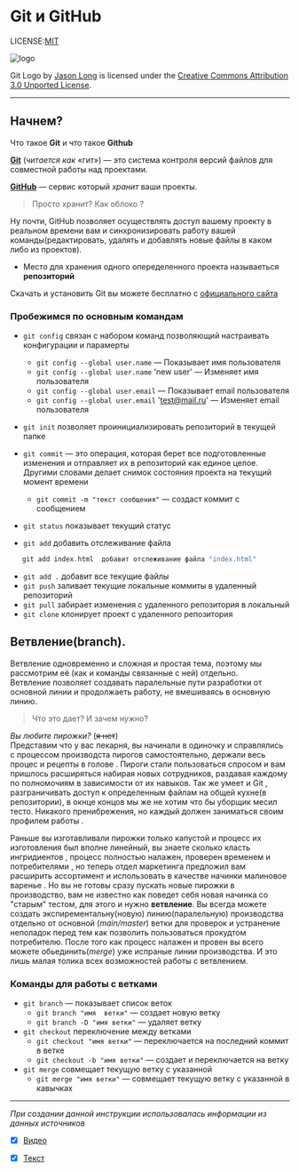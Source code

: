 # Git и GitHub  
LICENSE:[MIT](license.md)


![logo](https://git-scm.com/images/logos/downloads/Git-Icon-1788C.png)

Git Logo by [Jason Long](https://twitter.com/jasonlong) is licensed under the [Creative Commons Attribution 3.0 Unported License](https://creativecommons.org/licenses/by/3.0/).
____
## **Начнем?**
Что такое **Git** и что такое **Github**

[**Git**](https://ru.wikipedia.org/wiki/Git) (*читается как* «гит») — это система контроля версий файлов для совместной работы над проектами.  
 
[**GitHub**](https://ru.wikipedia.org/wiki/GitHub) — сервис который *хранит*  ваши проекты.  

>Просто хранит? Как облоко ? 

Ну почти, GitHub позволяет осуществлять доступ вашему проекту в реальном времени вам и синхронизировать работу вашей команды(редактировать, удалять и добавлять новые файлы в каком либо из проектов).  
+ Место для хранения одного опеределенного проекта называеться **репозиторий**  

Скачать и установить Git вы можете бесплатно с [официального сайта](https://git-scm.com/downloads)    

### **Пробежимся по основным командам**   
 + `git config` связан с набором команд позволяющий настраивать конфигурации и парамерты
    + `git config --global user.name` — Показывает имя пользователя
    + `git config --global user.name` 'new user' — Изменяет имя пользователя
    + `git config --global user.email` — Показывает email пользователя
    + `git config --global user.email` 'test@mail.ru' — Изменяет email пользователя

 + `git init`
позволяет проинициализировать репозиторий в текущей папке


+  `git commit` — это операция, которая берет все подготовленные изменения и отправляет их 
  в репозиторий как единое целое. Другими словами  делает снимок состояния проекта на текущий момент времени  
    + `git commit -m "текст сообщения"` — создаcт коммит с сообщением  
  + `git status` показывает текущий статус
+ `git add` добавить отслеживание файла   
  
 ```php
    git add index.html  добавит отслеживание файла "index.html"
 ```
  + `git add .` добавит все текущие файлы
+ `git push` заливает текущие локальные коммиты в удаленный репозиторий 
+ `git pull` забирает изменения с удаленного репозитория в локальный
+ `git clone` клонирует проект с удаленного репозитория


## **Ветвление(branch).** 
Ветвление  одновременно и сложная и простая тема, поэтому мы рассмотрим её (как и команды связанные с ней) отдельно.   
 Ветвление позволяет создавать паралельные пути разработки от основной линии  и продолжаеть работу, не вмешиваясь в основную линию.
 >Что это дает? И зачем нужно?

*Вы любите пирожки?* (~~я нет~~)  
 Представим что у вас пекарня, вы начинали в одиночку и справлялись с процессом производста пирогов самостоятельно, держали весь процес и рецепты в голове . Пироги стали пользоваться спросом и вам пришлось расширяться набирая новых сотрудников, раздавая каждому по полномочиям в зависимости от их навыков. Так же умеет и Git , разграничивать доступ к определенным файлам на общей кухне(в репозитории), в окнце концов мы же не хотим что бы уборщик месил тесто. Никакого пренибрежения, но каждый должен заниматься своим профилем работы . 

 Раньше вы изготавливали пирожки только капустой и процесс их изготовления был вполне линейный, вы знаете сколько класть ингридиентов , процесс полностью налажен, проверен временем и потребителями , но теперь отдел маркетинга предложил вам  расширить ассортимент и использовать в качестве начинки  малиновое варенье . Но вы не готовы сразу пускать новые пирожки в производство, вам не известно как поведет себя новая начинка со "старым"
тестом, для этого и нужно **ветвление**. Вы всегда можете создать экспирементальну(новую) линию(паралельную) производства отдельно от основной (*main/master*) ветки для проверок и устранение неполадок перед тем как позволить пользоваться прокудтом потребителю. После того как процесс налажен и провен вы всего можете обьединить(*merge*) уже испраные линии производства. И это лишь малая толика всех возможностей работы с ветвлением.

### **Команды для работы с ветками**

 + `git branch` — показывает список веток  
    + `git branch "имя  ветки"` — создает новую ветку 
    + `git branch -D "имя ветки"` — удаляет ветку
+ `git checkout` переключение между ветками
  + `git checkout "имя ветки"` — переключается на последний коммит в ветке
  + `git checkout -b "имя ветки"` — создает и переключается на ветку
+ `git merge` cовмещает текущую ветку с указанной   
  + `git merge "имя ветки"` — совмещает текущую ветку с указанной в кавычках


_____


*При создании данной инструкции использовалась информации из данных источников*  
- [x] [Видео](https://www.youtube.com/watch?v=zZBiln_2FhM&t=1382s)   
- [x] [Текст](https://git-scm.com/book/ru/v2/%D0%92%D0%B5%D1%82%D0%B2%D0%BB%D0%B5%D0%BD%D0%B8%D0%B5-%D0%B2-Git-%D0%9E-%D0%B2%D0%B5%D1%82%D0%B2%D0%BB%D0%B5%D0%BD%D0%B8%D0%B8-%D0%B2-%D0%B4%D0%B2%D1%83%D1%85-%D1%81%D0%BB%D0%BE%D0%B2%D0%B0%D1%85)  


